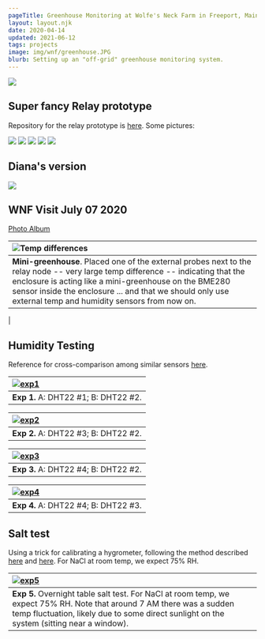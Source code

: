 ```yaml
---
pageTitle: Greenhouse Monitoring at Wolfe's Neck Farm in Freeport, Maine (USA).
layout: layout.njk
date: 2020-04-14
updated: 2021-06-12
tags: projects
image: img/wnf/greenhouse.JPG
blurb: Setting up an "off-grid" greenhouse monitoring system. 
---
```


<!--<img src="/img/wnf/wnf_gateway_location.png">-->


<img src="/img/wnf/initial_setup.png">

## Super fancy Relay prototype

Repository for the relay prototype is [here](https://github.com/edgecollective/wnf-greenhouse/tree/master/hardware/relay).  Some pictures:

<img src="/img/wnf/relay_schem.png">

<img src="/img/wnf/relay_board.png">

<img src="/img/wnf/relay_3d.png">

<img src="/img/wnf/relay_3d_back.png">

<img src="/img/wnf/farmos_data.png">

## Diana's version

<img src="/img/wnf/diana_schem.png">

## WNF Visit July 07 2020

[Photo Album](https://photos.app.goo.gl/JcmCqubvK7mDYiEe7)

| ![Temp differences](/img/wnf/wnf_greenhouse_daily.png) |
|:--|
| **Mini-greenhouse**. Placed one of the external probes next to the relay node -- very large temp difference -- indicating that the enclosure is acting like a mini-greenhouse on the BME280 sensor inside the enclosure ... and that we should only use external temp and humidity sensors from now on.
 |

## Humidity Testing

Reference for cross-comparison among similar sensors [here](http://www.kandrsmith.org/RJS/Misc/Hygrometers/calib_many.html).

| [![exp1](/img/wnf/humidity_exp_1_three_sec_intervals.png)](/img/wnf/humidity_exp_1_three_sec_intervals.png) |
|:--|
| **Exp 1.**  A: DHT22 #1; B: DHT22 #2. |

| [![exp2](/img/wnf/humidity_exp_2_three_sec_intervals.png)](/img/wnf/humidity_exp_2_three_sec_intervals.png) |
|:--|
| **Exp 2.** A: DHT22 #3; B: DHT22 #2. |

| [![exp3](/img/wnf/humidity_exp_3_three_sec_intervals.png)](/img/wnf/humidity_exp_3_three_sec_intervals.png) |
|:--|
| **Exp 3.** A: DHT22 #4; B: DHT22 #2. |

| [![exp4](/img/wnf/humidity_exp_4_three_sec_intervals.png)](/img/wnf/humidity_exp_4_three_sec_intervals.png) |
|:--|
| **Exp 4.** A: DHT22 #4; B: DHT22 #3. |

## Salt test

Using a trick for calibrating a hygrometer, following the method described [here](https://www.famous-smoke.com/cigaradvisor/how-do-you-calibrate-a-hygrometer) and [here](https://www.neptunecigar.com/tips/how-to-calibrate-your-hygrometer).  For NaCl at room temp, we expect 75% RH.   

| [![exp5](/img/wnf/salt_overnight.png)](/img/wnf/salt_overnight.png) |
|:--|
| **Exp 5.** Overnight table salt test. For NaCl at room temp, we expect 75% RH.   Note that around 7 AM there was a sudden temp fluctuation, likely due to some direct sunlight on the system (sitting near a window). |

